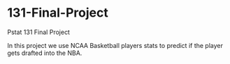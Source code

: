 # 131-Final-Project
Pstat 131 Final Project

In this project we use NCAA Basketball players stats to predict if the player gets drafted into the NBA.
